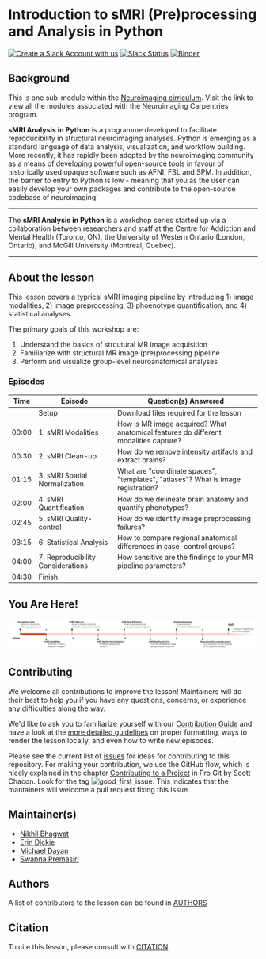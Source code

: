 # Introduction to sMRI (Pre)processing and Analysis in Python

[![Create a Slack Account with us](https://img.shields.io/badge/Create_Slack_Account-The_Carpentries-071159.svg)](https://swc-slack-invite.herokuapp.com/)
[![Slack Status](https://img.shields.io/badge/Slack_Channel-neuroimaging-E01563.svg)](https://swcarpentry.slack.com/messages/CCJBHKCHZ)
[![Binder](https://mybinder.org/badge_logo.svg)](https://mybinder.org/v2/gh/carpentries-incubator/SDC-BIDS-fMRI/gh-pages)

## Background

This is one sub-module within the [Neuroimaging cirriculum][neuro_cirriculum]. Visit the link to view all the modules associated with the Neuroimaging Carpentries program.

**sMRI Analysis in Python** is a programme developed to facilitate reproducibility in structural neuroimaging analyses. Python is emerging as a standard language of data analysis, visualization, and workflow building. More recently, it has rapidly been adopted by the neuroimaging community as a means of developing powerful open-source tools in favour of historically used opaque software such as AFNI, FSL and SPM. In addition, the barrier to entry to Python is low - meaning that you as the user can easily develop your own packages and contribute to the open-source codebase of neuroimaging!

***

The **sMRI Analysis in Python** is a workshop series started up via a collaboration between researchers and staff at the Centre for Addiction and Mental Health (Toronto, ON), the University of Western Ontario (London, Ontario), and McGill University (Montreal, Quebec).

***

## About the lesson

This lesson covers a typrical sMRI imaging pipeline by introducing 1) image modalities, 2) image preprocessing, 3) phoenotype quantification, and 4) statistical analyses.  

The primary goals of this workshop are:
1. Understand the basics of strcutural MR image acquisition
2. Familiarize with structural MR image (pre)processing pipeline
3. Perform and visualize group-level neuroanatomical analyses


### Episodes

| Time | Episode | Question(s) Answered |
| ---  | ---     | ---                  |
||Setup|Download files required for the lesson|
| 00:00 | 1. sMRI Modalities | How is MR image acquired? What anatomical features do different modalities capture?  |
| 00:30 | 2. sMRI Clean-up | How do we remove intensity artifacts and extract brains? |
| 01:15 | 3. sMRI Spatial Normalization | What are "coordinate spaces", "templates", "atlases"? What is image registration? |
| 02:00 | 4. sMRI Quantification | How do we delineate brain anatomy and quantify phenotypes? |
| 02:45 | 5. sMRI Quality-control | How do we identify image preprocessing failures? |
| 03:15 | 6. Statistical Analysis | How to compare regional anatomical differences in case-control groups? |
| 04:00 | 7. Reproducibility Considerations | How sensitive are the findings to your MR pipeline parameters? |
| 04:30 | Finish | |
 

## You Are Here!
![course_flow](fig/index/Course_flow_0.png)


## Contributing

We welcome all contributions to improve the lesson! Maintainers will do their best to help you if you have any
questions, concerns, or experience any difficulties along the way.

We'd like to ask you to familiarize yourself with our [Contribution Guide](CONTRIBUTING.md) and have a look at
the [more detailed guidelines][lesson-example] on proper formatting, ways to render the lesson locally, and even
how to write new episodes.

Please see the current list of [issues](https://github.com/carpentries-incubator/SDC-BIDS-sMRI/issues) for ideas for contributing to this
repository. For making your contribution, we use the GitHub flow, which is
nicely explained in the chapter [Contributing to a Project](http://git-scm.com/book/en/v2/GitHub-Contributing-to-a-Project) in Pro Git
by Scott Chacon.
Look for the tag ![good_first_issue](https://img.shields.io/badge/-good%20first%20issue-gold.svg). This indicates that the mantainers will welcome a pull request fixing this issue.


## Maintainer(s)

* [Nikhil Bhagwat][nikhil_bhagwat]
* [Erin Dickie][erin_dickie]
* [Michael Dayan][Michael_Dayan]
* [Swapna Premasiri][Swapna_Premasiri]

## Authors

A list of contributors to the lesson can be found in [AUTHORS](AUTHORS)

## Citation

To cite this lesson, please consult with [CITATION](CITATION)

[lesson-example]: https://carpentries.github.io/lesson-example
[nikhil_bhagwat]: https://github.com/nikhil153
[erin_dickie]: https://github.com/edickie
[Michael_Dayan]: https://github.com/neurorepro
[Swapna_Premasiri]: https://github.com/devdinie
[neuro_cirriculum]: https://carpentries.org/community-lessons/#neuroimaging
